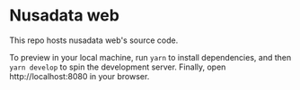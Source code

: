 # Nusadata web

This repo hosts nusadata web's source code.

To preview in your local machine, run `yarn` to install dependencies, and then `yarn develop` to spin the development server. Finally, open http://localhost:8080 in your browser.
